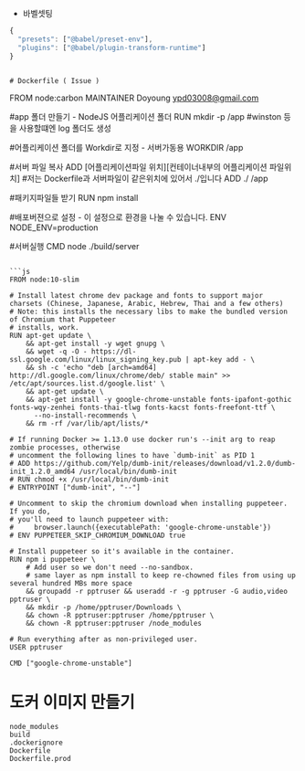- 바벨셋팅

```js
{
  "presets": ["@babel/preset-env"],
  "plugins": ["@babel/plugin-transform-runtime"]
}
```

```

# Dockerfile ( Issue )

```

FROM node:carbon
MAINTAINER Doyoung ypd03008@gmail.com

#app 폴더 만들기 - NodeJS 어플리케이션 폴더
RUN mkdir -p /app
#winston 등을 사용할떄엔 log 폴더도 생성

#어플리케이션 폴더를 Workdir로 지정 - 서버가동용
WORKDIR /app

#서버 파일 복사 ADD [어플리케이션파일 위치][컨테이너내부의 어플리케이션 파일위치] #저는 Dockerfile과 서버파일이 같은위치에 있어서 ./입니다
ADD ./ /app

#패키지파일들 받기
RUN npm install

#배포버젼으로 설정 - 이 설정으로 환경을 나눌 수 있습니다.
ENV NODE_ENV=production

#서버실행
CMD node ./build/server

````

```js
FROM node:10-slim

# Install latest chrome dev package and fonts to support major charsets (Chinese, Japanese, Arabic, Hebrew, Thai and a few others)
# Note: this installs the necessary libs to make the bundled version of Chromium that Puppeteer
# installs, work.
RUN apt-get update \
    && apt-get install -y wget gnupg \
    && wget -q -O - https://dl-ssl.google.com/linux/linux_signing_key.pub | apt-key add - \
    && sh -c 'echo "deb [arch=amd64] http://dl.google.com/linux/chrome/deb/ stable main" >> /etc/apt/sources.list.d/google.list' \
    && apt-get update \
    && apt-get install -y google-chrome-unstable fonts-ipafont-gothic fonts-wqy-zenhei fonts-thai-tlwg fonts-kacst fonts-freefont-ttf \
      --no-install-recommends \
    && rm -rf /var/lib/apt/lists/*

# If running Docker >= 1.13.0 use docker run's --init arg to reap zombie processes, otherwise
# uncomment the following lines to have `dumb-init` as PID 1
# ADD https://github.com/Yelp/dumb-init/releases/download/v1.2.0/dumb-init_1.2.0_amd64 /usr/local/bin/dumb-init
# RUN chmod +x /usr/local/bin/dumb-init
# ENTRYPOINT ["dumb-init", "--"]

# Uncomment to skip the chromium download when installing puppeteer. If you do,
# you'll need to launch puppeteer with:
#     browser.launch({executablePath: 'google-chrome-unstable'})
# ENV PUPPETEER_SKIP_CHROMIUM_DOWNLOAD true

# Install puppeteer so it's available in the container.
RUN npm i puppeteer \
    # Add user so we don't need --no-sandbox.
    # same layer as npm install to keep re-chowned files from using up several hundred MBs more space
    && groupadd -r pptruser && useradd -r -g pptruser -G audio,video pptruser \
    && mkdir -p /home/pptruser/Downloads \
    && chown -R pptruser:pptruser /home/pptruser \
    && chown -R pptruser:pptruser /node_modules

# Run everything after as non-privileged user.
USER pptruser

CMD ["google-chrome-unstable"]
````

# 도커 이미지 만들기

```
node_modules
build
.dockerignore
Dockerfile
Dockerfile.prod
```
